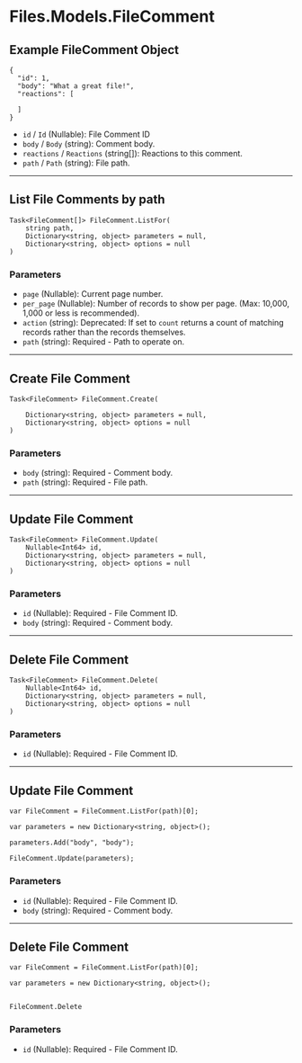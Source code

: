 # Files.Models.FileComment

## Example FileComment Object

```
{
  "id": 1,
  "body": "What a great file!",
  "reactions": [

  ]
}
```

* `id` / `Id`  (Nullable<Int64>): File Comment ID
* `body` / `Body`  (string): Comment body.
* `reactions` / `Reactions`  (string[]): Reactions to this comment.
* `path` / `Path`  (string): File path.


---

## List File Comments by path

```
Task<FileComment[]> FileComment.ListFor(
    string path, 
    Dictionary<string, object> parameters = null,
    Dictionary<string, object> options = null
)
```

### Parameters

* `page` (Nullable<Int64>): Current page number.
* `per_page` (Nullable<Int64>): Number of records to show per page.  (Max: 10,000, 1,000 or less is recommended).
* `action` (string): Deprecated: If set to `count` returns a count of matching records rather than the records themselves.
* `path` (string): Required - Path to operate on.


---

## Create File Comment

```
Task<FileComment> FileComment.Create(
    
    Dictionary<string, object> parameters = null,
    Dictionary<string, object> options = null
)
```

### Parameters

* `body` (string): Required - Comment body.
* `path` (string): Required - File path.


---

## Update File Comment

```
Task<FileComment> FileComment.Update(
    Nullable<Int64> id, 
    Dictionary<string, object> parameters = null,
    Dictionary<string, object> options = null
)
```

### Parameters

* `id` (Nullable<Int64>): Required - File Comment ID.
* `body` (string): Required - Comment body.


---

## Delete File Comment

```
Task<FileComment> FileComment.Delete(
    Nullable<Int64> id, 
    Dictionary<string, object> parameters = null,
    Dictionary<string, object> options = null
)
```

### Parameters

* `id` (Nullable<Int64>): Required - File Comment ID.


---

## Update File Comment

```
var FileComment = FileComment.ListFor(path)[0];

var parameters = new Dictionary<string, object>();

parameters.Add("body", "body");

FileComment.Update(parameters);
```

### Parameters

* `id` (Nullable<Int64>): Required - File Comment ID.
* `body` (string): Required - Comment body.


---

## Delete File Comment

```
var FileComment = FileComment.ListFor(path)[0];

var parameters = new Dictionary<string, object>();


FileComment.Delete
```

### Parameters

* `id` (Nullable<Int64>): Required - File Comment ID.
